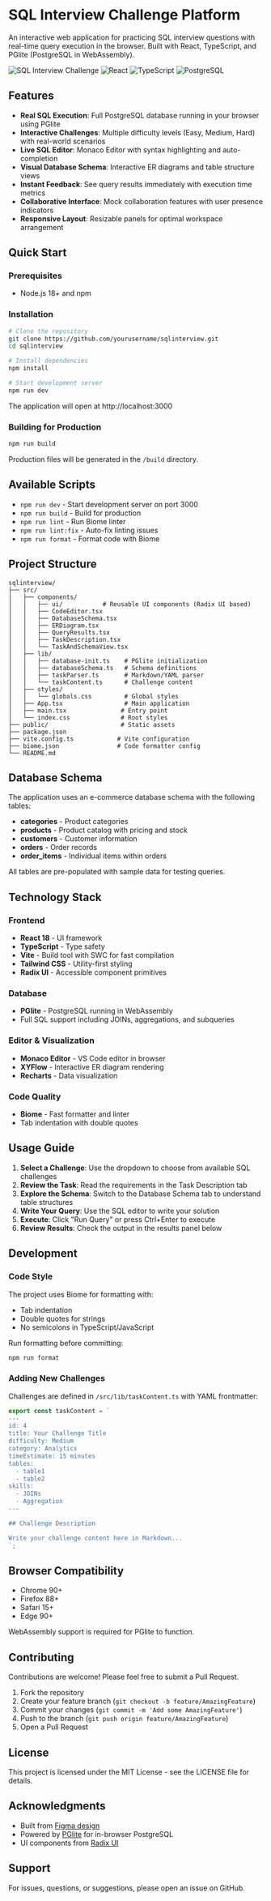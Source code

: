 # SQL Interview Challenge Platform

An interactive web application for practicing SQL interview questions with real-time query execution in the browser. Built with React, TypeScript, and PGlite (PostgreSQL in WebAssembly).

![SQL Interview Challenge](https://img.shields.io/badge/SQL-Practice-blue)
![React](https://img.shields.io/badge/React-18-61dafb)
![TypeScript](https://img.shields.io/badge/TypeScript-5-3178c6)
![PostgreSQL](https://img.shields.io/badge/PostgreSQL-In_Browser-336791)

## Features

- **Real SQL Execution**: Full PostgreSQL database running in your browser using PGlite
- **Interactive Challenges**: Multiple difficulty levels (Easy, Medium, Hard) with real-world scenarios
- **Live SQL Editor**: Monaco Editor with syntax highlighting and auto-completion
- **Visual Database Schema**: Interactive ER diagrams and table structure views
- **Instant Feedback**: See query results immediately with execution time metrics
- **Collaborative Interface**: Mock collaboration features with user presence indicators
- **Responsive Layout**: Resizable panels for optimal workspace arrangement

## Quick Start

### Prerequisites

- Node.js 18+ and npm

### Installation

```bash
# Clone the repository
git clone https://github.com/yourusername/sqlinterview.git
cd sqlinterview

# Install dependencies
npm install

# Start development server
npm run dev
```

The application will open at http://localhost:3000

### Building for Production

```bash
npm run build
```

Production files will be generated in the `/build` directory.

## Available Scripts

- `npm run dev` - Start development server on port 3000
- `npm run build` - Build for production
- `npm run lint` - Run Biome linter
- `npm run lint:fix` - Auto-fix linting issues
- `npm run format` - Format code with Biome

## Project Structure

```
sqlinterview/
├── src/
│   ├── components/
│   │   ├── ui/           # Reusable UI components (Radix UI based)
│   │   ├── CodeEditor.tsx
│   │   ├── DatabaseSchema.tsx
│   │   ├── ERDiagram.tsx
│   │   ├── QueryResults.tsx
│   │   ├── TaskDescription.tsx
│   │   └── TaskAndSchemaView.tsx
│   ├── lib/
│   │   ├── database-init.ts    # PGlite initialization
│   │   ├── databaseSchema.ts   # Schema definitions
│   │   ├── taskParser.ts       # Markdown/YAML parser
│   │   └── taskContent.ts      # Challenge content
│   ├── styles/
│   │   └── globals.css         # Global styles
│   ├── App.tsx                 # Main application
│   ├── main.tsx               # Entry point
│   └── index.css              # Root styles
├── public/                    # Static assets
├── package.json
├── vite.config.ts            # Vite configuration
├── biome.json                # Code formatter config
└── README.md
```

## Database Schema

The application uses an e-commerce database schema with the following tables:

- **categories** - Product categories
- **products** - Product catalog with pricing and stock
- **customers** - Customer information
- **orders** - Order records
- **order_items** - Individual items within orders

All tables are pre-populated with sample data for testing queries.

## Technology Stack

### Frontend
- **React 18** - UI framework
- **TypeScript** - Type safety
- **Vite** - Build tool with SWC for fast compilation
- **Tailwind CSS** - Utility-first styling
- **Radix UI** - Accessible component primitives

### Database
- **PGlite** - PostgreSQL running in WebAssembly
- Full SQL support including JOINs, aggregations, and subqueries

### Editor & Visualization
- **Monaco Editor** - VS Code editor in browser
- **XYFlow** - Interactive ER diagram rendering
- **Recharts** - Data visualization

### Code Quality
- **Biome** - Fast formatter and linter
- Tab indentation with double quotes

## Usage Guide

1. **Select a Challenge**: Use the dropdown to choose from available SQL challenges
2. **Review the Task**: Read the requirements in the Task Description tab
3. **Explore the Schema**: Switch to the Database Schema tab to understand table structures
4. **Write Your Query**: Use the SQL editor to write your solution
5. **Execute**: Click "Run Query" or press Ctrl+Enter to execute
6. **Review Results**: Check the output in the results panel below

## Development

### Code Style

The project uses Biome for formatting with:
- Tab indentation
- Double quotes for strings
- No semicolons in TypeScript/JavaScript

Run formatting before committing:
```bash
npm run format
```

### Adding New Challenges

Challenges are defined in `/src/lib/taskContent.ts` with YAML frontmatter:

```typescript
export const taskContent = `
---
id: 4
title: Your Challenge Title
difficulty: Medium
category: Analytics
timeEstimate: 15 minutes
tables:
  - table1
  - table2
skills:
  - JOINs
  - Aggregation
---

## Challenge Description

Write your challenge content here in Markdown...
`;
```

## Browser Compatibility

- Chrome 90+
- Firefox 88+
- Safari 15+
- Edge 90+

WebAssembly support is required for PGlite to function.

## Contributing

Contributions are welcome! Please feel free to submit a Pull Request.

1. Fork the repository
2. Create your feature branch (`git checkout -b feature/AmazingFeature`)
3. Commit your changes (`git commit -m 'Add some AmazingFeature'`)
4. Push to the branch (`git push origin feature/AmazingFeature`)
5. Open a Pull Request

## License

This project is licensed under the MIT License - see the LICENSE file for details.

## Acknowledgments

- Built from [Figma design](https://www.figma.com/design/W2mQlYkwPBf1ofOYuMRNnT/Collaboration-Challenge-Website)
- Powered by [PGlite](https://github.com/electric-sql/pglite) for in-browser PostgreSQL
- UI components from [Radix UI](https://www.radix-ui.com/)

## Support

For issues, questions, or suggestions, please open an issue on GitHub.